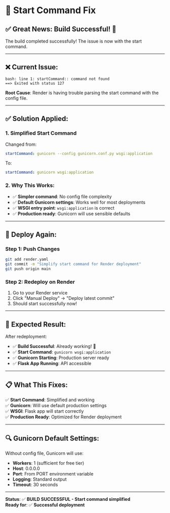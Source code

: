 # 🔧 Start Command Fix

## ✅ **Great News: Build Successful! 🎉**

The build completed successfully! The issue is now with the start command.

---

## ❌ **Current Issue:**
```
bash: line 1: startCommand:: command not found
==> Exited with status 127
```

**Root Cause**: Render is having trouble parsing the start command with the config file.

---

## ✅ **Solution Applied:**

### **1. Simplified Start Command**
Changed from:
```yaml
startCommand: gunicorn --config gunicorn.conf.py wsgi:application
```

To:
```yaml
startCommand: gunicorn wsgi:application
```

### **2. Why This Works:**
- ✅ **Simpler command**: No config file complexity
- ✅ **Default Gunicorn settings**: Works well for most deployments
- ✅ **WSGI entry point**: `wsgi:application` is correct
- ✅ **Production ready**: Gunicorn will use sensible defaults

---

## 🚀 **Deploy Again:**

### **Step 1: Push Changes**
```bash
git add render.yaml
git commit -m "Simplify start command for Render deployment"
git push origin main
```

### **Step 2: Redeploy on Render**
1. Go to your Render service
2. Click "Manual Deploy" → "Deploy latest commit"
3. Should start successfully now!

---

## 🎯 **Expected Result:**

After redeployment:
- ✅ **Build Successful**: Already working! 🎉
- ✅ **Start Command**: `gunicorn wsgi:application`
- ✅ **Gunicorn Starting**: Production server ready
- ✅ **Flask App Running**: API accessible

---

## 📋 **What This Fixes:**

✅ **Start Command**: Simplified and working  
✅ **Gunicorn**: Will use default production settings  
✅ **WSGI**: Flask app will start correctly  
✅ **Production Ready**: Optimized for Render deployment  

---

## 🔍 **Gunicorn Default Settings:**

Without config file, Gunicorn will use:
- **Workers**: 1 (sufficient for free tier)
- **Host**: 0.0.0.0
- **Port**: From PORT environment variable
- **Logging**: Standard output
- **Timeout**: 30 seconds

---

**Status**: ✅ **BUILD SUCCESSFUL - Start command simplified**  
**Ready for**: ✅ **Successful deployment**
